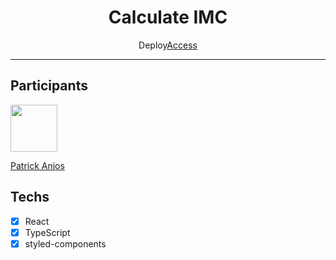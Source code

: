 <h1 align="center">
 Calculate IMC
</h1>
<p align="center">Deploy<a href="https://statuesque-stardust-c88c21.netlify.app">Access</a></p>
<hr>

## Participants

[<img src="https://avatars.githubusercontent.com/u/69186374?v=4" width="75px;"/>](https://github.com/setxpro)

[Patrick Anjos](https://github.com/setxpro)

## Techs
- [x] React
- [x] TypeScript
- [x] styled-components